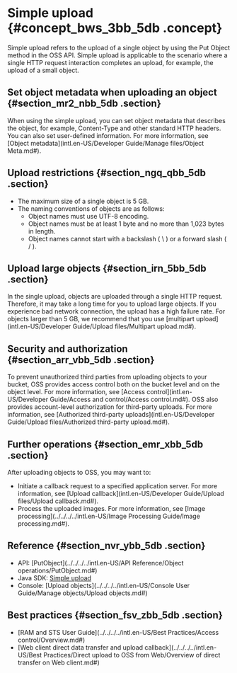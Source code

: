 # Simple upload {#concept_bws_3bb_5db .concept}

Simple upload refers to the upload of a single object by using the Put Object method in the OSS API. Simple upload is applicable to the scenario where a single HTTP request interaction completes an upload, for example, the upload of a small object.

## Set object metadata when uploading an object {#section_mr2_nbb_5db .section}

When using the simple upload, you can set object metadata that describes the object, for example, Content-Type and other standard HTTP headers. You can also set user-defined information. For more information, see [Object metadata](intl.en-US/Developer Guide/Manage files/Object Meta.md#).

## Upload restrictions {#section_ngq_qbb_5db .section}

-   The maximum size of a single object is 5 GB.
-   The naming conventions of objects are as follows:
    -   Object names must use UTF-8 encoding.
    -   Object names must be at least 1 byte and no more than 1,023 bytes in length.
    -   Object names cannot start with a backslash \( \\ \) or a forward slash \( / \).

## Upload large objects {#section_irn_5bb_5db .section}

In the single upload, objects are uploaded through a single HTTP request. Therefore, it may take a long time for you to upload large objects. If you experience bad network connection, the upload has a high failure rate. For objects larger than 5 GB, we recommend that you use [multipart upload](intl.en-US/Developer Guide/Upload files/Multipart upload.md#).

## Security and authorization {#section_arr_vbb_5db .section}

To prevent unauthorized third parties from uploading objects to your bucket, OSS provides access control both on the bucket level and on the object level. For more information, see [Access control](intl.en-US/Developer Guide/Access and control/Access control.md#). OSS also provides account-level authorization for third-party uploads. For more information, see [Authorized third-party uploads](intl.en-US/Developer Guide/Upload files/Authorized third-party upload.md#).

## Further operations {#section_emr_xbb_5db .section}

After uploading objects to OSS, you may want to:

-   Initiate a callback request to a specified application server. For more information, see [Upload callback](intl.en-US/Developer Guide/Upload files/Upload callback.md#).
-   Process the uploaded images. For more information, see [Image processing](../../../../intl.en-US/Image Processing Guide/Image processing.md#).

## Reference {#section_nvr_ybb_5db .section}

-   API: [PutObject](../../../../intl.en-US/API Reference/Object operations/PutObject.md#)
-   Java SDK: [Simple upload](https://www.alibabacloud.com/help/doc-detail/84781.htm)
-   Console: [Upload objects](../../../../intl.en-US/Console User Guide/Manage objects/Upload objects.md#)

## Best practices {#section_fsv_zbb_5db .section}

-   [RAM and STS User Guide](../../../../intl.en-US/Best Practices/Access control/Overview.md#)
-   [Web client direct data transfer and upload callback](../../../../intl.en-US/Best Practices/Direct upload to OSS from Web/Overview of direct transfer on Web client.md#)

